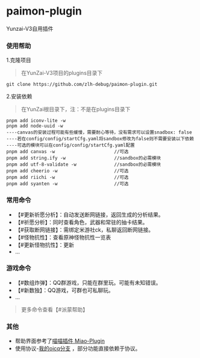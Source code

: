 # paimon-plugin

Yunzai-V3自用插件

### 使用帮助

1.克隆项目
> 在YunZai-V3项目的plugins目录下

```
git clone https://github.com/zlh-debug/paimon-plugin.git
```

2.安装依赖
> 在YunZai根目录下，注：不是在plugins目录下

```
pnpm add iconv-lite -w
pnpm add node-uuid -w
----canvas的安装过程可能有些缓慢，需要耐心等待，没有需求可以设置snadbox: false
----若在config/config/startCfg.yaml将sandbox修改为false则不需要安装以下依赖
----可选的模块可以在config/config/startCfg.yaml配置
pnpm add canvas -w                      //可选
pnpm add string.ify -w                  //sandbox的必需模块
pnpm add utf-8-validate -w              //sandbox的必需模块
pnpm add cheerio -w                     //可选
pnpm add riichi -w                      //可选
pnpm add syanten -w                     //可选
```

### 常用命令

* 【#更新祈愿分析】：自动发送断网链接，返回生成的分析结果。
* 【#祈愿分析】：同时查看角色，武器和常驻的抽卡结果。
* 【#获取断网链接】：需绑定米游社ck，私聊返回断网链接。
* 【#怪物抗性】：查看原神怪物抗性一览表
* 【#更新怪物抗性】：更新
* ...

### 游戏命令

* 【#数组炸弹】：QQ群游戏，只能在群里玩。可能有未知错误。
* 【#新数独】：QQ游戏，可群也可私聊玩。
* ...

> 更多命令查看【#派蒙帮助】

### 其他

* 帮助界面参考了[喵喵插件 Miao-Plugin](https://github.com/yoimiya-kokomi/miao-plugin)
* 使用协议-[我的oicq分支](https://github.com/zlh-debug/oicq) ，部分功能直接依赖于协议。